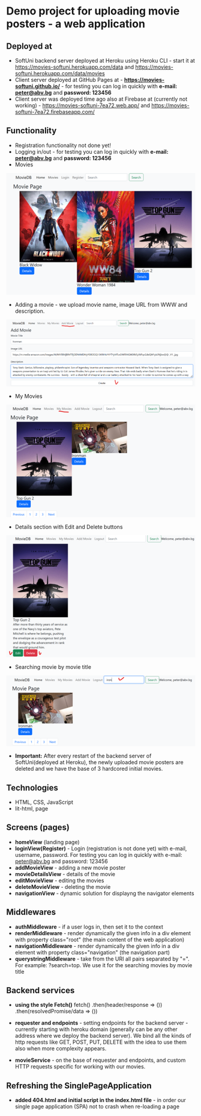 #  Demo project for uploading movie posters - a web application

## Deployed at
* SoftUni backend server deployed at Heroku using Heroku CLI - start it at https://movies-softuni.herokuapp.com/data and https://movies-softuni.herokuapp.com/data/movies
* Client server deployed at GitHub Pages at - **https://movies-softuni.github.io/** - for testing you can log in quickly with **e-mail: peter@abv.bg** and **password: 123456**
* Client server was deployed time ago also at Firebase at (currently not working) - https://movies-softuni-7ea72.web.app/   and  https://movies-softuni-7ea72.firebaseapp.com/

## Functionality
* Registration functionality not done yet!
* Logging in/out - for testing you can log in quickly with **e-mail: peter@abv.bg** and **password: 123456**
* Movies

![img_1.png](img_1.png)

* Adding a movie - we upload movie name, image URL from WWW and description.

![img_3.png](img_3.png)

* My Movies

![img_4.png](img_4.png)

* Details section with Edit and Delete buttons

![img_5.png](img_5.png)

* Searching movie by movie title

![img_6.png](img_6.png)

* **Important:** After every restart of the backend server of SoftUni(deployed at Heroku), the newly uploaded movie posters are deleted and we have the base of 3 hardcored initial movies.

## Technologies
* HTML, CSS, JavaScript
* lit-html, page

## Screens (pages)
* **homeView** (landing page)
* **loginView(Register)** - Login (registration is not done yet) with e-mail, username, password. For testing you can log in quickly with e-mail: peter@abv.bg and password: 123456
* **addMovieView** - adding a new movie poster
* **movieDetailsView** - details of the movie
* **editMovieView** - editing the movies
* **deleteMovieView** - deleting the movie
* **navigationView** - dynamic solution for displayng the navigator elements

## Middlewares
* **authMiddleware** - if a user logs in, then set it to the context
* **renderMiddleware** - render dynamically the given info in a div element with property class="root" (the main content of the web application)
* **navigationMiddleware** - render dynamically the given info in a div element with property class="navigation" (the navigation part)
* **querystringMiddleware** - take from the URI all pairs separated by "=". For example: ?search=top. We use it for the searching movies by movie title

## Backend services
* **using the style Fetch()**
fetch()
    .then(header/response => ())
    .then(resolvedPromise/data => ())

* **requester and endpoints** - setting endpoints for the backend server - currently starting with heroku domain (generally can be any other address where we deploy the backend server). We bind all the kinds of http requests like GET, POST, PUT, DELETE with the idea to use them also when more complexity appears.

* **movieService** - on the base of requester and endpoints, and custom HTTP requests specific for working with our movies.


## Refreshing the SinglePageApplication
* **added 404.html and initial script in the index.html file** - in order our single page application (SPA) not to crash when re-loading a page

